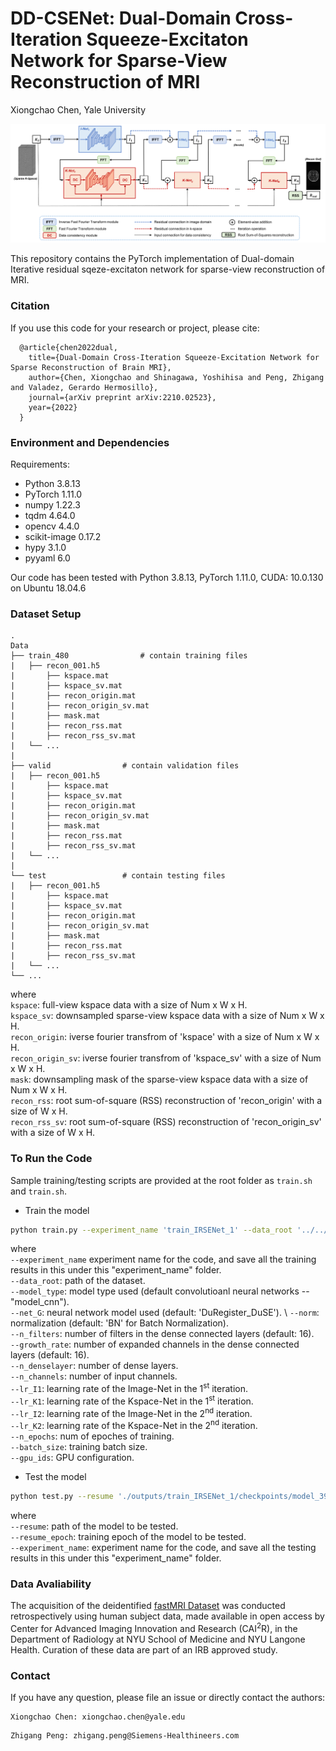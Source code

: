 # DD-CSENet: Dual-Domain Cross-Iteration Squeeze-Excitaton Network for Sparse-View Reconstruction of MRI

Xiongchao Chen, Yale University

![image](IMAGE/IRSENet.png)

This repository contains the PyTorch implementation of Dual-domain Iterative residual sqeze-excitaton network for sparse-view reconstruction of MRI.

### Citation
If you use this code for your research or project, please cite: 

      @article{chen2022dual,
        title={Dual-Domain Cross-Iteration Squeeze-Excitation Network for Sparse Reconstruction of Brain MRI},
        author={Chen, Xiongchao and Shinagawa, Yoshihisa and Peng, Zhigang and Valadez, Gerardo Hermosillo},
        journal={arXiv preprint arXiv:2210.02523},
        year={2022}
      }


 ### Environment and Dependencies
 Requirements:
 * Python 3.8.13
 * PyTorch 1.11.0
 * numpy 1.22.3
 * tqdm 4.64.0
 * opencv 4.4.0
 * scikit-image 0.17.2
 * hypy 3.1.0
 * pyyaml 6.0

Our code has been tested with Python 3.8.13, PyTorch 1.11.0, CUDA: 10.0.130 on Ubuntu 18.04.6 

### Dataset Setup
    .
    Data
    ├── train_480                # contain training files
    |   ├── recon_001.h5
    |       ├── kspace.mat  
    |       ├── kspace_sv.mat
    |       ├── recon_origin.mat
    |       ├── recon_origin_sv.mat
    |       ├── mask.mat
    |       ├── recon_rss.mat
    |       ├── recon_rss_sv.mat
    |   └── ...  
    |
    ├── valid                # contain validation files
    |   ├── recon_001.h5
    |       ├── kspace.mat  
    |       ├── kspace_sv.mat
    |       ├── recon_origin.mat
    |       ├── recon_origin_sv.mat
    |       ├── mask.mat
    |       ├── recon_rss.mat
    |       ├── recon_rss_sv.mat
    |   └── ... 
    |
    └── test                 # contain testing files
    |   ├── recon_001.h5
    |       ├── kspace.mat  
    |       ├── kspace_sv.mat
    |       ├── recon_origin.mat
    |       ├── recon_origin_sv.mat
    |       ├── mask.mat
    |       ├── recon_rss.mat
    |       ├── recon_rss_sv.mat
    |   └── ... 
    └── ...  
 
 where \
`kspace`: full-view kspace data with a size of Num x W x H. \
`kspace_sv`: downsampled sparse-view kspace data with a size of Num x W x H. \
`recon_origin`: iverse fourier transfrom of 'kspace' with a size of Num x W x H. \
`recon_origin_sv`: iverse fourier transfrom of 'kspace_sv' with a size of Num x W x H. \
`mask`: downsampling mask of the sparse-view kspace data with a size of Num x W x H. \
`recon_rss`: root sum-of-square (RSS) reconstruction of 'recon_origin' with a size of W x H. \
`recon_rss_sv`: root sum-of-square (RSS) reconstruction of 'recon_origin_sv' with a size of W x H. 

### To Run the Code
Sample training/testing scripts are provided at the root folder as `train.sh` and `train.sh`.

- Train the model 
```bash
python train.py --experiment_name 'train_IRSENet_1' --data_root '../../Data/Data_ArrangeRecon/' --model_type 'model_cnn' --net_G 'DuRDN' --norm 'BN' --n_filters 16 --growth_rate 16 --n_denselayer 3 --n_channels 32 --lr_I1 5e-4 --lr_K1 5e-4 --lr_I2 5e-4 --lr_K2 5e-4 --n_epochs 600 --batch_size 2 --eval_epochs 5 --snapshot_epochs 5 --num_workers 0 --gpu_ids 0
```

where \
`--experiment_name` experiment name for the code, and save all the training results in this under this "experiment_name" folder. \
`--data_root`: path of the dataset. \
`--model_type`: model type used (default convolutioanl neural networks -- "model_cnn"). \
`--net_G`: neural network model used (default: 'DuRegister_DuSE'). \ 
`--norm`: normalization (default: 'BN' for Batch Normalization). \
`--n_filters`: number of filters in the dense connected layers (default: 16). \
`--growth_rate`: number of expanded channels in the dense connected layers (default: 16). \
`--n_denselayer`: number of dense layers. \
`--n_channels`: number of input channels. \
`--lr_I1`: learning rate of the Image-Net in the 1<sup>st</sup> iteration. \
`--lr_K1`: learning rate of the Kspace-Net in the 1<sup>st</sup> iteration. \
`--lr_I2`: learning rate of the Image-Net in the 2<sup>nd</sup> iteration. \
`--lr_K2`: learning rate of the Kspace-Net in the 2<sup>nd</sup> iteration. \
`--n_epochs`: num of epoches of training. \
`--batch_size`: training batch size. \
`--gpu_ids`: GPU configuration.


- Test the model
```bash
python test.py --resume './outputs/train_IRSENet_1/checkpoints/model_399.pt' --experiment_name 'test_IRSENet_1_399' --data_root '../../Data/Data_ArrangeRecon/' --model_type 'model_cnn' --net_G 'DuRDN' --norm 'BN' --n_filters 16 --growth_rate 16 --n_denselayer 3 --n_channels 32 --eval_epochs 5 --snapshot_epochs 5 --num_workers 0 --gpu_ids 0
```

where \
`--resume`: path of the model to be tested. \
`--resume_epoch`: training epoch of the model to be tested. \
`--experiment_name`: experiment name for the code, and save all the testing results in this under this "experiment_name" folder. 

### Data Avaliability
The acquisition of the deidentified [fastMRI Dataset][1] was conducted retrospectively using human subject data, made available in open access by Center for Advanced Imaging Innovation and Research (CAI<sup>2</sup>R), in the Department of Radiology at NYU School of Medicine and NYU Langone Health. Curation of these data are part of an IRB approved study.


### Contact 
If you have any question, please file an issue or directly contact the authors:
```
Xiongchao Chen: xiongchao.chen@yale.edu
```
```
Zhigang Peng: zhigang.peng@Siemens-Healthineers.com
```


<!-- Reference -->
[1]: https://fastmri.org/dataset/





 
 
